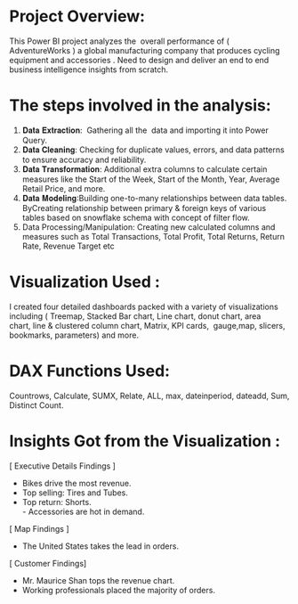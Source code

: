 # Project Overview: <br/>

This Power BI project analyzes the  overall performance of ( AdventureWorks ) a global manufacturing company that produces cycling equipment and accessories . Need to design and deliver an end to end business intelligence insights from scratch.<br/>

# The steps involved in the analysis:<br/>

1. 𝐃𝐚𝐭𝐚 𝐄𝐱𝐭𝐫𝐚𝐜𝐭𝐢𝐨𝐧:  Gathering all the  data and importing it into Power Query.<br/>
2. 𝐃𝐚𝐭𝐚 𝐂𝐥𝐞𝐚𝐧𝐢𝐧𝐠: Checking for duplicate values, errors, and data patterns to ensure accuracy and reliability.<br/>
3. 𝐃𝐚𝐭𝐚 𝐓𝐫𝐚𝐧𝐬𝐟𝐨𝐫𝐦𝐚𝐭𝐢𝐨𝐧: Additional extra columns to calculate certain measures like the Start of the Week, Start of the Month, Year, Average Retail Price, and more.<br/>
4. 𝐃𝐚𝐭𝐚 𝐌𝐨𝐝𝐞𝐥𝐢𝐧𝐠:Building one-to-many relationships between data tables. ByCreating relationship between primary & foreign keys of various tables based on snowflake schema with concept of filter flow.<br/>
5. Data Processing/Manipulation: Creating new calculated columns and measures such as Total Transactions, Total Profit, Total Returns, Return Rate, Revenue Target etc<br/>



# Visualization Used :<br/>
I created four detailed dashboards packed with a variety of visualizations including ( Treemap, Stacked Bar chart, Line chart, donut chart, area chart, line & clustered column chart, Matrix, KPI cards,  gauge,map, slicers, bookmarks, parameters) and more.<br/>

# DAX Functions Used:<br/>
Countrows, Calculate, SUMX, Relate, ALL, max, dateinperiod, dateadd, Sum, Distinct Count.<br/>

# Insights Got from the Visualization :<br/>
[ Executive Details Findings ] <br/>
- Bikes drive the most revenue. <br/>
- Top selling: Tires and Tubes. <br/>
- Top return: Shorts.<br/>
- Accessories are hot in demand.<br/>

[ Map Findings ]<br/>
- The United States takes the lead in orders.<br/>

[ Customer Findings]<br/>
- Mr. Maurice Shan tops the revenue chart.<br/>
- Working professionals placed the majority of orders.<br/>
